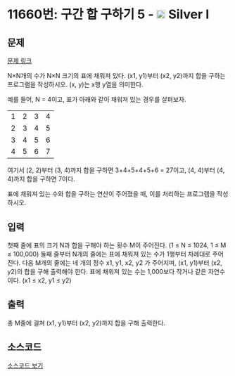 # 11660번: 구간 합 구하기 5 - <img src="https://static.solved.ac/tier_small/10.svg" style="height:20px" /> Silver I

<!-- performance -->

<!-- 문제 제출 후 깃허브에 푸시를 했을 때 제출한 코드의 성능이 입력될 공간입니다.-->

<!-- end -->

## 문제

[문제 링크](https://boj.kr/11660)

<p>N×N개의 수가 N×N 크기의 표에 채워져&nbsp;있다. (x1, y1)부터 (x2, y2)까지 합을 구하는 프로그램을 작성하시오. (x, y)는 x행 y열을 의미한다.</p>

<p>예를 들어, N = 4이고, 표가&nbsp;아래와 같이 채워져 있는 경우를 살펴보자.</p>

<table class="table table-bordered" style="line-height:20.8px; width:158px">
<tbody>
<tr>
<td style="text-align:center">1</td>
<td style="text-align:center">2</td>
<td style="text-align:center">3</td>
<td style="text-align:center">4</td>
</tr>
<tr>
<td style="text-align:center">2</td>
<td style="text-align:center">3</td>
<td style="text-align:center">4</td>
<td style="text-align:center">5</td>
</tr>
<tr>
<td style="text-align:center">3</td>
<td style="text-align:center">4</td>
<td style="text-align:center">5</td>
<td style="text-align:center">6</td>
</tr>
<tr>
<td style="text-align:center">4</td>
<td style="text-align:center">5</td>
<td style="text-align:center">6</td>
<td style="text-align:center">7</td>
</tr>
</tbody>
</table>

<p>여기서 (2, 2)부터 (3, 4)까지 합을 구하면 3+4+5+4+5+6 = 27이고, (4, 4)부터 (4, 4)까지 합을 구하면 7이다.</p>

<p>표에 채워져 있는 수와 합을 구하는 연산이 주어졌을 때, 이를 처리하는 프로그램을 작성하시오.</p>

## 입력

<p>첫째 줄에 표의 크기 N과 합을 구해야 하는 횟수 M이 주어진다. (1 ≤ N ≤ 1024, 1 ≤ M ≤ 100,000) 둘째 줄부터 N개의 줄에는 표에 채워져 있는 수가 1행부터 차례대로 주어진다. 다음 M개의 줄에는 네 개의 정수 x1, y1, x2, y2 가 주어지며,&nbsp;(x1, y1)부터 (x2, y2)의 합을 구해 출력해야 한다. 표에 채워져 있는 수는 1,000보다 작거나 같은 자연수이다. (x1 ≤ x2, y1 ≤ y2)</p>

## 출력

<p>총 M줄에 걸쳐 (x1, y1)부터 (x2, y2)까지 합을 구해 출력한다.</p>

## 소스코드

[소스코드 보기](구간%20합%20구하기%205.py)